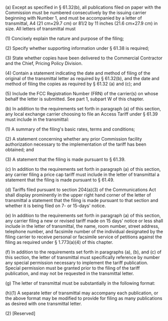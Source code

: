 (a) Except as specified in § 61.32(b), all publications filed on paper with the Commission must be numbered consecutively by the issuing carrier beginning with Number 1, and must be accompanied by a letter of transmittal, A4 (21 cm×29.7 cm) or 81/2 by 11 inches (21.6 cm×27.9 cm) in size. All letters of transmittal must

(1) Concisely explain the nature and purpose of the filing;

(2) Specify whether supporting information under § 61.38 is required;

(3) State whether copies have been delivered to the Commercial Contractor and the Chief, Pricing Policy Division.

(4) Contain a statement indicating the date and method of filing of the original of the transmittal letter as required by § 61.32(b), and the date and method of filing the copies as required by § 61.32 (a) and (c); and

(5) Include the FCC Registration Number (FRN) of the carrier(s) on whose behalf the letter is submitted. See part 1, subpart W of this chapter.

(b) In addition to the requirements set forth in paragraph (a) of this section, any local exchange carrier choosing to file an Access Tariff under § 61.39 must include in the transmittal:

(1) A summary of the filing's basic rates, terms and conditions;

(2) A statement concerning whether any prior Commission facility authorization necessary to the implementation of the tariff has been obtained; and

(3) A statement that the filing is made pursuant to § 61.39.

(c) In addition to the requirements set forth in paragraph (a) of this section, any carrier filing a price cap tariff must include in the letter of transmittal a statement that the filing is made pursuant to § 61.49.

(d) Tariffs filed pursuant to section 204(a)(3) of the Communications Act shall display prominently in the upper right hand corner of the letter of transmittal a statement that the filing is made pursuant to that section and whether it is being filed on 7- or 15-days' notice.

(e) In addition to the requirements set forth in paragraph (a) of this section, any carrier filing a new or revised tariff made on 15 days' notice or less shall include in the letter of transmittal, the name, room number, street address, telephone number, and facsimile number of the individual designated by the filing carrier to receive personal or facsimile service of petitions against the filing as required under § 1.773(a)(4) of this chapter.

(f) In addition to the requirements set forth in paragraphs (a), (b), and (c) of this section, the letter of transmittal must specifically reference by number any special permission necessary to implement the tariff publication. Special permission must be granted prior to the filing of the tariff publication, and may not be requested in the transmittal letter.

(g) The letter of transmittal must be substantially in the following format:

(h)(1) A separate letter of transmittal may accompany each publication, or the above format may be modified to provide for filing as many publications as desired with one transmittal letter.

(2) [Reserved]
                                    

